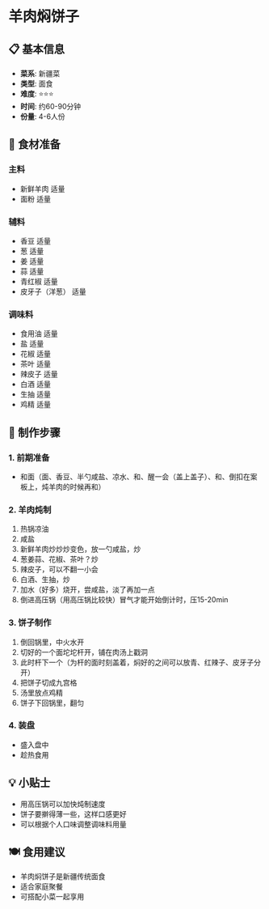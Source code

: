 # 羊肉焖饼子

## 📋 基本信息

- **菜系**: 新疆菜
- **类型**: 面食
- **难度**: ⭐⭐⭐
- **时间**: 约60-90分钟
- **份量**: 4-6人份

## 🧂 食材准备

### 主料
- 新鲜羊肉 适量
- 面粉 适量

### 辅料
- 香豆 适量
- 葱 适量
- 姜 适量
- 蒜 适量
- 青红椒 适量
- 皮牙子（洋葱） 适量

### 调味料
- 食用油 适量
- 盐 适量
- 花椒 适量
- 茶叶 适量
- 辣皮子 适量
- 白酒 适量
- 生抽 适量
- 鸡精 适量

## 🔪 制作步骤

### 1. 前期准备
- 和面（面、香豆、半勺咸盐、凉水、和、醒一会（盖上盖子）、和、倒扣在案板上，炖羊肉的时候再和）

### 2. 羊肉炖制
1. 热锅凉油
2. 咸盐
3. 新鲜羊肉炒炒炒变色，放一勺咸盐，炒
4. 葱姜蒜、花椒、茶叶？炒
5. 辣皮子，可以不翻一小会
6. 白酒、生抽，炒
7. 加水（好多）烧开，尝咸盐，淡了再加一点
8. 倒进高压锅（用高压锅比较快）冒气才能开始倒计时，压15-20min

### 3. 饼子制作
1. 倒回锅里，中火水开
2. 切好的一个面坨坨杆开，铺在肉汤上戳洞
3. 此时杆下一个（为杆的面时刻盖着，焖好的之间可以放青、红辣子、皮牙子分开）
4. 把饼子切成九宫格
5. 汤里放点鸡精
6. 饼子下回锅里，翻匀

### 4. 装盘
- 盛入盘中
- 趁热食用

## 💡 小贴士
- 用高压锅可以加快炖制速度
- 饼子要擀得薄一些，这样口感更好
- 可以根据个人口味调整调味料用量

## 🍽️ 食用建议
- 羊肉焖饼子是新疆传统面食
- 适合家庭聚餐
- 可搭配小菜一起享用